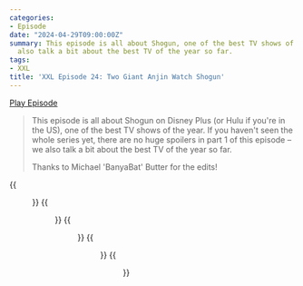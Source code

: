 ```yaml
---
categories:
- Episode
date: "2024-04-29T09:00:00Z"
summary: This episode is all about Shogun, one of the best TV shows of the year. We
  also talk a bit about the best TV of the year so far.
tags:
- XXL
title: 'XXL Episode 24: Two Giant Anjin Watch Shogun'
---
```


[Play Episode](https://www.patreon.com/posts/xxl-episode-24-103215229)
> This episode is all about Shogun on Disney Plus (or Hulu if you're in the US), one of the best TV shows of the year. If you haven't seen the whole series yet, there are no huge spoilers in part 1 of this episode – we also talk a bit about the best TV of the year so far.
>
> Thanks to Michael 'BanyaBat' Butter for the edits!

{{<figure 
    src="/assets/images/anjin.jpeg" 
    alt="Anjin" >}}
{{<figure 
    src="/assets/images/nioh.jpeg" 
    alt="Nioh" >}}
{{<figure 
    src="/assets/images/parkour-menus-1.jpeg" 
    alt="Parkour Menus" >}}
{{<figure 
    src="/assets/images/parkour-menus-2.jpeg" 
    alt="Parkour Menus" >}}
{{<figure 
    src="/assets/images/parkour-menus-3.jpeg" 
    alt="Parkour Menus" >}}